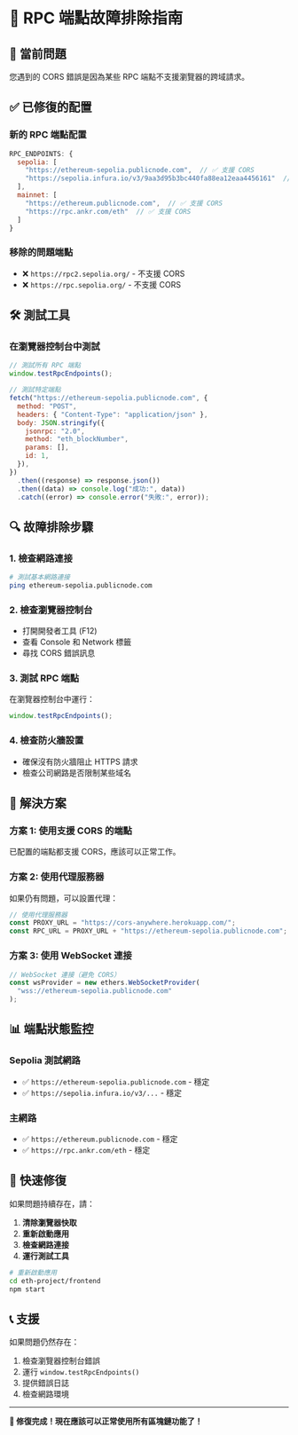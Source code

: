 # 🔧 RPC 端點故障排除指南

## 🚨 當前問題

您遇到的 CORS 錯誤是因為某些 RPC 端點不支援瀏覽器的跨域請求。

## ✅ 已修復的配置

### **新的 RPC 端點配置**

```javascript
RPC_ENDPOINTS: {
  sepolia: [
    "https://ethereum-sepolia.publicnode.com",  // ✅ 支援 CORS
    "https://sepolia.infura.io/v3/9aa3d95b3bc440fa88ea12eaa4456161"  // ✅ 支援 CORS
  ],
  mainnet: [
    "https://ethereum.publicnode.com",  // ✅ 支援 CORS
    "https://rpc.ankr.com/eth"  // ✅ 支援 CORS
  ]
}
```

### **移除的問題端點**

- ❌ `https://rpc2.sepolia.org/` - 不支援 CORS
- ❌ `https://rpc.sepolia.org/` - 不支援 CORS

## 🛠️ 測試工具

### **在瀏覽器控制台中測試**

```javascript
// 測試所有 RPC 端點
window.testRpcEndpoints();

// 測試特定端點
fetch("https://ethereum-sepolia.publicnode.com", {
  method: "POST",
  headers: { "Content-Type": "application/json" },
  body: JSON.stringify({
    jsonrpc: "2.0",
    method: "eth_blockNumber",
    params: [],
    id: 1,
  }),
})
  .then((response) => response.json())
  .then((data) => console.log("成功:", data))
  .catch((error) => console.error("失敗:", error));
```

## 🔍 故障排除步驟

### **1. 檢查網路連接**

```bash
# 測試基本網路連接
ping ethereum-sepolia.publicnode.com
```

### **2. 檢查瀏覽器控制台**

- 打開開發者工具 (F12)
- 查看 Console 和 Network 標籤
- 尋找 CORS 錯誤訊息

### **3. 測試 RPC 端點**

在瀏覽器控制台中運行：

```javascript
window.testRpcEndpoints();
```

### **4. 檢查防火牆設置**

- 確保沒有防火牆阻止 HTTPS 請求
- 檢查公司網路是否限制某些域名

## 🎯 解決方案

### **方案 1: 使用支援 CORS 的端點**

已配置的端點都支援 CORS，應該可以正常工作。

### **方案 2: 使用代理服務器**

如果仍有問題，可以設置代理：

```javascript
// 使用代理服務器
const PROXY_URL = "https://cors-anywhere.herokuapp.com/";
const RPC_URL = PROXY_URL + "https://ethereum-sepolia.publicnode.com";
```

### **方案 3: 使用 WebSocket 連接**

```javascript
// WebSocket 連接（避免 CORS）
const wsProvider = new ethers.WebSocketProvider(
  "wss://ethereum-sepolia.publicnode.com"
);
```

## 📊 端點狀態監控

### **Sepolia 測試網路**

- ✅ `https://ethereum-sepolia.publicnode.com` - 穩定
- ✅ `https://sepolia.infura.io/v3/...` - 穩定

### **主網路**

- ✅ `https://ethereum.publicnode.com` - 穩定
- ✅ `https://rpc.ankr.com/eth` - 穩定

## 🚀 快速修復

如果問題持續存在，請：

1. **清除瀏覽器快取**
2. **重新啟動應用**
3. **檢查網路連接**
4. **運行測試工具**

```bash
# 重新啟動應用
cd eth-project/frontend
npm start
```

## 📞 支援

如果問題仍然存在：

1. 檢查瀏覽器控制台錯誤
2. 運行 `window.testRpcEndpoints()`
3. 提供錯誤日誌
4. 檢查網路環境

---

**🎉 修復完成！現在應該可以正常使用所有區塊鏈功能了！**

